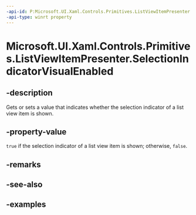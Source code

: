```yaml
---
-api-id: P:Microsoft.UI.Xaml.Controls.Primitives.ListViewItemPresenter.SelectionIndicatorVisualEnabled
-api-type: winrt property
---
```


# Microsoft.UI.Xaml.Controls.Primitives.ListViewItemPresenter.SelectionIndicatorVisualEnabled

<!--
public bool SelectionIndicatorVisualEnabled { get; set; }
-->


## -description

Gets or sets a value that indicates whether the selection indicator of a list view item is shown.

## -property-value

`true` if the selection indicator of a list view item is shown; otherwise, `false`.

## -remarks

## -see-also

## -examples



